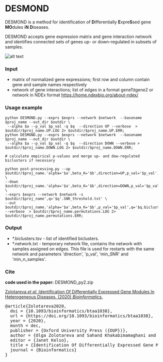 # DESMOND

DESMOND is a method for identification of **D**ifferentially **E**xpre**S**sed gene **MO**dules i**N** **D**iseases. 

DESMOND accepts gene expression matrix and gene interaction network and identifies connected sets of genes up- or down-regulated in subsets of samples.

![alt text](https://github.com/ozolotareva/DESMOND/blob/master/poster/DESMOND_abstract.png)



### Input

 * matrix of normalized gene expressions; first row and column contain gene and sample names respectively
 * network of gene interactions; list of edges in a format gene1\tgene2 or network in NDEx format https://home.ndexbio.org/about-ndex/
 
### Usage example

```
python DESMOND.py --exprs $exprs --network $network  --basename $proj_name --out_dir $outdir \
 --alpha $a --p_val $p_val -q $q  --direction UP --verbose  > $outdir/$proj_name.UP.LOG 2> $outdir/$proj_name.UP.ERR;
python DESMOND.py --exprs $exprs --network $network  --basename $proj_name --out_dir $outdir \
 --alpha $a --p_val $p_val -q $q  --direction DOWN --verbose > $outdir/$proj_name.DOWN.LOG 2> $outdir/$proj_name.DOWN.ERR;

# calculate empirical p-values and merge up- and dow-regulated biclusters if necessary

python post-processing.py --up $outdir/$proj_name.'alpha='$a',beta_K='$b',direction=UP,p_val='$p_val',q='$q.biclusters.tsv \
--down $outdir/$proj_name.'alpha='$a',beta_K='$b',direction=DOWN,p_val='$p_val',q='$q.biclusters.tsv \
--exprs $exprs --network $network -s $outdir/$proj_name',q='$q'.SNR_threshold.txt' \
--out $outdir/$proj_name.'alpha='$a',beta_K='$b',p_val='$p_val',q='$q.biclusters.permutations.tsv  --verbose  > $outdir/$proj_name.permutations.LOG 2> $outdir/$proj_name.permutations.ERR;

```
### Output
 * \*.biclusters.tsv - list of identified biclusters.
 * \*.network.txt  - temporary network file, contains the network with samples assigned on edges. This file is used for restarts with the same network and parameters 'direction', 'p_val', 'min_SNR' and 'min_n_samples'.

### Cite
<b> code used in the paper:</b> DESMOND_py2.zip

[Zolotareva <i>et al.</i> Identification Of Differentially Expressed Gene Modules In Heterogeneous Diseases. (2020) <i>Bioinformatics</i>.](https://academic.oup.com/bioinformatics/advance-article-abstract/doi/10.1093/bioinformatics/btaa1038/6039116?redirectedFrom=fulltext)

<pre>
@article{Zolotareva2020,
  doi = {10.1093/bioinformatics/btaa1038},
  url = {https://doi.org/10.1093/bioinformatics/btaa1038},
  year = {2020},
  month = dec,
  publisher = {Oxford University Press ({OUP})},
  author = {Olga Zolotareva and Sahand Khakabimamaghani and Olga I Isaeva and Zoe Chervontseva and Alexey Savchik and Martin Ester},
  editor = {Janet Kelso},
  title = {Identification Of Differentially Expressed Gene Modules In Heterogeneous Diseases},
  journal = {Bioinformatics}
}
</pre>
